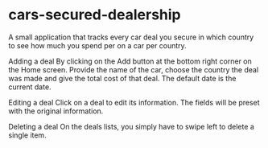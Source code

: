 # cars-secured-dealership
A small application that tracks every car deal you secure in which country to see how much you spend per on a car per country.

Adding a deal
By clicking on the Add button at the bottom right corner on the Home screen. Provide the name of the car, choose the country the deal was made and give the total cost of that deal. The default date is the current date.

Editing a deal
Click on a deal to edit its information. The fields will be preset with the original information.

Deleting a deal
On the deals lists, you simply have to swipe left to delete a single item.
